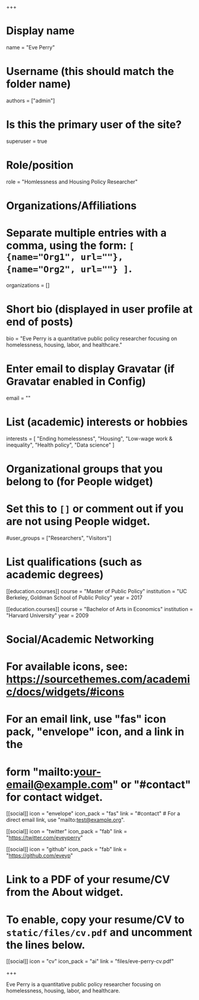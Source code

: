 +++
# Display name
name = "Eve Perry"

# Username (this should match the folder name)
authors = ["admin"]

# Is this the primary user of the site?
superuser = true

# Role/position
role = "Homlessness and Housing Policy Researcher"

# Organizations/Affiliations
#   Separate multiple entries with a comma, using the form: `[ {name="Org1", url=""}, {name="Org2", url=""} ]`.
organizations = []

# Short bio (displayed in user profile at end of posts)
bio = "Eve Perry is a quantitative public policy researcher focusing on homelessness, housing, labor, and healthcare."

# Enter email to display Gravatar (if Gravatar enabled in Config)
email = ""

# List (academic) interests or hobbies
interests = [
  "Ending homelessness",
  "Housing",
  "Low-wage work & inequality",
  "Health policy",
  "Data science"
]

# Organizational groups that you belong to (for People widget)
#   Set this to `[]` or comment out if you are not using People widget.
#user_groups = ["Researchers", "Visitors"]

# List qualifications (such as academic degrees)
[[education.courses]]
  course = "Master of Public Policy"
  institution = "UC Berkeley, Goldman School of Public Policy"
  year = 2017

[[education.courses]]
  course = "Bachelor of Arts in Economics"
  institution = "Harvard University"
  year = 2009

# Social/Academic Networking
# For available icons, see: https://sourcethemes.com/academic/docs/widgets/#icons
#   For an email link, use "fas" icon pack, "envelope" icon, and a link in the
#   form "mailto:your-email@example.com" or "#contact" for contact widget.

[[social]]
  icon = "envelope"
  icon_pack = "fas"
  link = "#contact"  # For a direct email link, use "mailto:test@example.org".

[[social]]
  icon = "twitter"
  icon_pack = "fab"
  link = "https://twitter.com/eveyperry"

[[social]]
  icon = "github"
  icon_pack = "fab"
  link = "https://github.com/eveyp"

# Link to a PDF of your resume/CV from the About widget.
# To enable, copy your resume/CV to `static/files/cv.pdf` and uncomment the lines below.
[[social]]
  icon = "cv"
  icon_pack = "ai"
  link = "files/eve-perry-cv.pdf"

+++

Eve Perry is a quantitative public policy researcher focusing on homelessness, housing, labor, and healthcare.